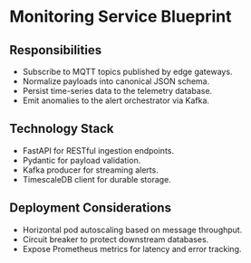 # Monitoring Service Blueprint

## Responsibilities
- Subscribe to MQTT topics published by edge gateways.
- Normalize payloads into canonical JSON schema.
- Persist time-series data to the telemetry database.
- Emit anomalies to the alert orchestrator via Kafka.

## Technology Stack
- FastAPI for RESTful ingestion endpoints.
- Pydantic for payload validation.
- Kafka producer for streaming alerts.
- TimescaleDB client for durable storage.

## Deployment Considerations
- Horizontal pod autoscaling based on message throughput.
- Circuit breaker to protect downstream databases.
- Expose Prometheus metrics for latency and error tracking.
